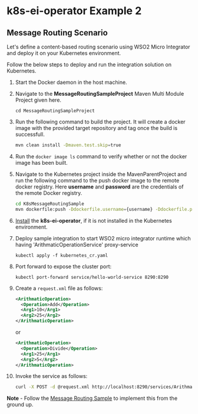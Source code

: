 # k8s-ei-operator Example 2

## Message Routing Scenario

Let's define a content-based routing scenario using WSO2 Micro Integrator and deploy it on your Kubernetes environment.

Follow the below steps to deploy and run the integration solution on Kubernetes.

1.  Start the Docker daemon in the host machine.
2.  Navigate to the **MessageRoutingSampleProject** Maven Multi Module Project given here.

    ```
    cd MessageRoutingSampleProject
    ```

3.  Run the following command to build the project. It will create a docker image with the provided target repository and tag once the build is successfull.
    ```bash
    mvn clean install -Dmaven.test.skip=true
    ```
4.  Run the `docker image ls` command to verify whether or not the docker image has been built. 

5.  Navigate to the Kubernetes project inside the MavenParentProject and run the following command to the push docker image to the remote docker registry. Here **username** and **password** are the credentials of the remote Docker registry.
    ```bash
    cd K8sMessageRoutingSample
    mvn dockerfile:push -Ddockerfile.username={username} -Ddockerfile.password={password}
    ``` 
    
6.  [Install](https://github.com/wso2/k8s-ei-operator/blob/master/README.md#install-k8s-ei-operator) the **k8s-ei-operator**, if it is not installed in the Kubernetes environment.

7.  Deploy sample integration to start WSO2 micro integrator runtime which having 'ArithmaticOperationService' proxy-service

    ```
    kubectl apply -f kubernetes_cr.yaml
    ```

8.  Port forward to expose the cluster port:

    ```
    kubectl port-forward service/hello-world-service 8290:8290
    ```

9. Create a `request.xml` file as follows:
    ```xml
    <ArithmaticOperation>
      <Operation>Add</Operation>
      <Arg1>10</Arg1>
      <Arg2>25</Arg2>
    </ArithmaticOperation>
    ```
    or
    ```xml
    <ArithmaticOperation>
      <Operation>Divide</Operation>
      <Arg1>25</Arg1>
      <Arg2>5</Arg2>
    </ArithmaticOperation>

10. Invoke the service as follows:

    ```bash
    curl -X POST -d @request.xml http://localhost:8290/services/ArithmaticOperationService -H "Content-Type: text/xml"
    ```  
    
**Note** - Follow the [Message Routing Sample](https://ei.docs.wso2.com/en/latest/micro-integrator/setup/deployment/k8s-samples/content-based-routing/) to implement this from the ground up. 